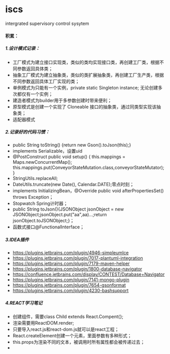 # iscs
intergrated supervisory control sysytem

#### 积累：
##### 1.设计模式记录：
  - 工厂模式为建立接口实现类，类似的类均实现接口类，再创建工厂类，根据不同参数返回具体类；
  - 抽象工厂模式为建立抽象类，类似的类扩展抽象类，再创建工厂生产类，根据不同参数返回具体工厂实现的类；
  - 单例模式为只能有一个实例，private static Singleton instance;  无论创建多次都仅有一个实例；
  - 建造者模式为builder用于多参数创建时带来便利；
  - 原型模式是创建一个实现了 Cloneable 接口的抽象类，通过同类型实现该抽象类；
  - 适配器模式





##### 2.记录好的代码习惯：
 - public String toString() {return new Gson().toJson(this);}
 - implements Serializable，设置uid
 - @PostConstruct
   public void setup() {
        this.mappings = Maps.newConcurrentMap();
        this.mappings.put(ConveyorStateMutation.class,conveyorStateMutator);}
 - StringUtils.replaceAll;
 - DateUtils.truncate(new Date(), Calendar.DATE);零点时刻；
 - implements InitializingBean，@Override public void afterPropertiesSet() throws Exception；
 - Stopwatch  Spring计时器；
 - public String toJson(){JSONObject jsonObject = new JSONObject;jsonObject.put("aa",aa)...;return jsonObject.toJSONObject;}；
 - 函数式接口@FunctionalInterface；
##### 3.IDEA插件
 - https://plugins.jetbrains.com/plugin/4946-simpleumlce
 - https://plugins.jetbrains.com/plugin/7017-plantuml-integration
 - https://plugins.jetbrains.com/plugin/7179-maven-helper
 - https://plugins.jetbrains.com/plugin/1800-database-navigator
 - https://confluence.jetbrains.com/display/CONTEST/Database+Navigator
 - https://plugins.jetbrains.com/plugin/7141-mongo-plugin
 - https://plugins.jetbrains.com/plugin/7654-gsonformat
 - https://plugins.jetbrains.com/plugin/4230-bashsupport

##### 4.REACT学习笔记
 - 创建组件，需要class Child extends React.Compent{};
 - 渲染需要用ReactDOM.render;
 - 只要导入react.js和react-dom.js就可以是react工程；
 - React.createElement创建一个元素，里面参数有多种形式；
 - this.props为渲染不同的文本，被调用时所有属性都会被传递过去；
 - 
